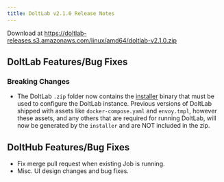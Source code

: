 ```yaml
---
title: DoltLab v2.1.0 Release Notes
---
```


Download at https://doltlab-releases.s3.amazonaws.com/linux/amd64/doltlab-v2.1.0.zip

## DoltLab Features/Bug Fixes
### Breaking Changes
* The DoltLab `.zip` folder now contains the [installer](https://docs.dolthub.com/products/doltlab/installation#start-doltlab) binary that must be used to configure the DoltLab instance. Previous versions of DoltLab shipped with assets like `docker-compose.yaml` and `envoy.tmpl`, however these assets, and any others that are required for running DoltLab, will now be generated by the `installer` and are NOT included in the zip.

## DoltHub Features/Bug Fixes
* Fix merge pull request when existing Job is running.
* Misc. UI design changes and bug fixes.
